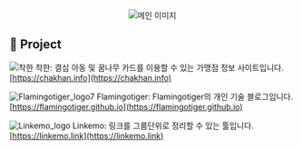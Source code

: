 <div align="center">
 <img src="https://user-images.githubusercontent.com/29449263/100169228-493d5e80-2f06-11eb-8a5d-28db5b406038.jpg" alt="메인 이미지"/>
</div>

## 🚀 Project
![착한](https://user-images.githubusercontent.com/29449263/97844485-73986380-1d2e-11eb-8d09-a36a422341de.png)
착한: 결심 아동 및 꿈나무 카드를 이용할 수 있는 가맹점 정보 사이트입니다. [https://chakhan.info](https://chakhan.info)

![Flamingotiger_logo7](https://user-images.githubusercontent.com/29449263/97399951-90e5c000-1931-11eb-825d-90a2a2830e20.png)
Flamingotiger: Flamingotiger의 개인 기술 블로그입니다. [https://flamingotiger.github.io](https://flamingotiger.github.io)

![Linkemo_logo](https://user-images.githubusercontent.com/29449263/97399219-005ab000-1930-11eb-9592-6c19de41f6c4.jpg)
Linkemo: 링크를 그룹단위로 정리할 수 있는 툴입니다. [https://linkemo.link](https://linkemo.link)
 
<!--
**flamingotiger/flamingotiger** is a ✨ _special_ ✨ repository because its `README.md` (this file) appears on your GitHub profile.

Here are some ideas to get you started:

- 🔭 I’m currently working on ...
- 🌱 I’m currently learning ...
- 👯 I’m looking to collaborate on ...
- 🤔 I’m looking for help with ...
- 💬 Ask me about ...
- 📫 How to reach me: ...
- 😄 Pronouns: ...
- ⚡ Fun fact: ...
-->
